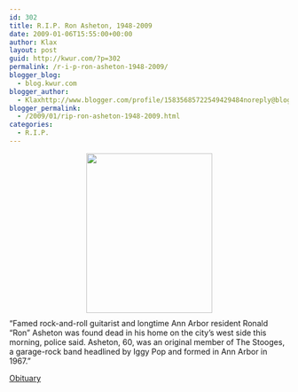```yaml
---
id: 302
title: R.I.P. Ron Asheton, 1948-2009
date: 2009-01-06T15:55:00+00:00
author: Klax
layout: post
guid: http://kwur.com/?p=302
permalink: /r-i-p-ron-asheton-1948-2009/
blogger_blog:
  - blog.kwur.com
blogger_author:
  - Klaxhttp://www.blogger.com/profile/15835685722549429484noreply@blogger.com
blogger_permalink:
  - /2009/01/rip-ron-asheton-1948-2009.html
categories:
  - R.I.P.
---
```

<div class="pf-content">
  <p>
    <a onblur="try {parent.deselectBloggerImageGracefully();} catch(e) {}" href="http://www.kwur.com/blog/uploaded_images/ronasheton03-702860.jpg"><img style="margin: 0px auto 10px; display: block; text-align: center; cursor: pointer; width: 227px; height: 288px;" src="http://www.kwur.com/blog/uploaded_images/ronasheton03-702842.jpg" alt="" border="0" /></a>&#8220;Famed rock-and-roll guitarist and longtime Ann Arbor resident Ronald &#8220;Ron&#8221; Asheton was found dead in his home on the city&#8217;s west side this morning, police said. Asheton, 60, was an original member of The Stooges, a garage-rock band headlined by Iggy Pop and formed in Ann Arbor in 1967.&#8221;
  </p>
  
  <p>
    <a href="http://www.mlive.com/news/ann-arbor/index.ssf/2009/01/stooges_guitarist_ron_asheton.html">Obituary</a>
  </p>
</div>